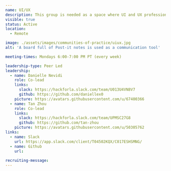 ```yaml
---
name: UI/UX
description: This group is needed as a space where UI and UX professionals from different projects can come together to share effective practices, give and get mentorship, set standards and create guides for new projects.
visible: true
status: Active
location:
  - Remote

image: ./assets/images/communities-of-practice/uiux.jpg
alt: 'A board full of Post-it notes is used as a communication tool'

meeting-times: Mondays 6:00-7:00 PM PT (every week)

leadership-type: Peer Led
leadership:
  - name: Danielle Nevidi
    role: Co-lead
    links:
      slack: https://hackforla.slack.com/team/U013U4VN8V7
      github: https://github.com/daniellex0
    picture: https://avatars.githubusercontent.com/u/67400366
  - name: Tan Zhou
    role: Co-lead
    links:
      slack: https://hackforla.slack.com/team/UPMSC27G8
      github: https://github.com/tan-zhou
    picture: https://avatars.githubusercontent.com/u/50305762
links:
  - name: Slack
    url: https://app.slack.com/client/T04502KQX/C017ESHSMNG/
  - name: Github
    url: 
  
recruiting-message:
---
```

